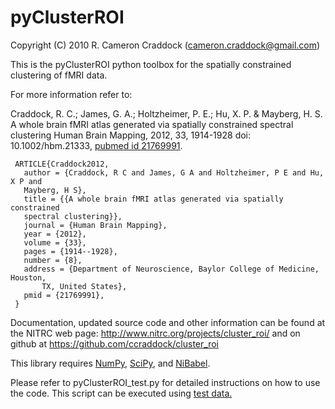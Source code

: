 pyClusterROI
===========
 Copyright (C) 2010 R. Cameron Craddock (cameron.craddock@gmail.com)

 This is the pyClusterROI python toolbox for the spatially
 constrained clustering of fMRI data. 

 For more information refer to:

 Craddock, R. C.; James, G. A.; Holtzheimer, P. E.; Hu, X. P. & Mayberg, H. S.
 A whole brain fMRI atlas generated via spatially constrained spectral
 clustering Human Brain Mapping, 2012, 33, 1914-1928 doi: 10.1002/hbm.21333, [pubmed id 21769991](http://www.ncbi.nlm.nih.gov/pubmed/21769991).

     ARTICLE{Craddock2012,
       author = {Craddock, R C and James, G A and Holtzheimer, P E and Hu, X P and
       Mayberg, H S},
       title = {{A whole brain fMRI atlas generated via spatially constrained
       spectral clustering}},
       journal = {Human Brain Mapping},
       year = {2012},
       volume = {33},
       pages = {1914--1928},
       number = {8},
       address = {Department of Neuroscience, Baylor College of Medicine, Houston,
           TX, United States},
       pmid = {21769991},
     } 

 Documentation, updated source code and other information can be found at the
 NITRC web page: http://www.nitrc.org/projects/cluster_roi/ and on github at
 https://github.com/ccraddock/cluster_roi

 This library requires [NumPy](http://numpy.scipy.org), [SciPy](http://www.scipy.org), and [NiBabel](http://nipy.sourceforge.net/nibabel).

Please refer to pyClusterROI_test.py for detailed instructions on how to use the code. This script can be executed using [test data.](https://www.nitrc.org/frs/downloadlink.php/3719)
